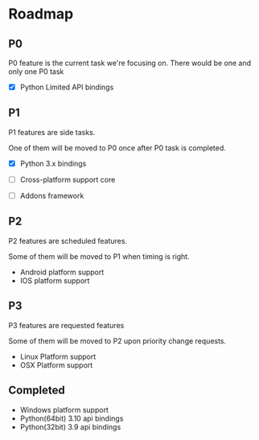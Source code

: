 # Roadmap

## P0
P0 feature is the current task we're focusing on.
There would be one and only one P0 task

- [x] Python Limited API bindings

## P1
P1 features are side tasks.

One of them will be moved to P0 once after P0 task is completed.

- [x] Python 3.x bindings
- [ ] Cross-platform support core
- [ ] Addons framework


## P2
P2 features are scheduled features.

Some of them will be moved to P1 when timing is right.

- Android platform support
- IOS platform support

## P3
P3 features are requested features

Some of them will be moved to P2 upon priority change requests.
- Linux Platform support
- OSX Platform support

## Completed

- Windows platform support
- Python(64bit) 3.10 api bindings
- Python(32bit) 3.9 api bindings
